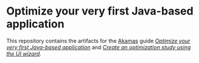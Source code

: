 # Optimize your very first Java-based application

This repository contains the artifacts for the [Akamas][Site] guide _[Optimize your very first Java-based application][GuideQuick]_ and _[Create an optimization study using the UI wizard][GuideUI]_.

[Site]: https://www.akamas.io/
[GuideQuick]: https://explore.akamas.io/codelabs/java-quickstart/index.html
[GuideUI]: https://explore.akamas.io/codelabs/java-quickstart-custom-study/index.html
